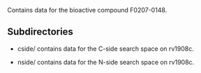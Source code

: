 Contains data for the bioactive compound F0207-0148.

## Subdirectories

- cside/ contains data for the C-side search space on rv1908c.

- nside/ contains data for the N-side search space on rv1908c.

